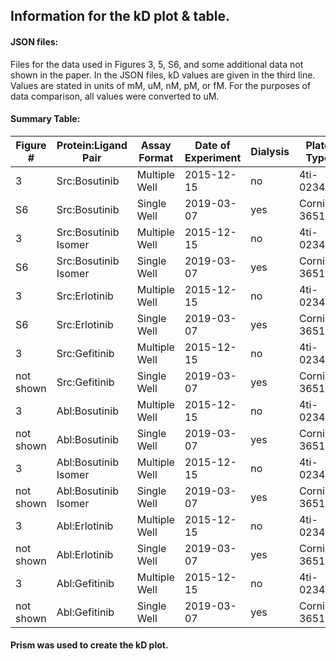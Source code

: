 ## Information for the kD plot & table.

#### JSON files: 
Files for the data used in Figures 3, 5, S6, and some additional data not shown in the paper. In the JSON files, kD values are given in the third line. Values are stated in units of mM, uM, nM, pM, or fM. For the purposes of data comparison, all values were converted to uM. 

#### Summary Table:
| Figure # | Protein:Ligand Pair | Assay Format | Date of Experiment |Dialysis | Plate Type | kD Mean (uM) | kD SD (uM) | 
| ---------| ------------------- | -------------| ------------------ | ------- | ---------- | ------| ------- |
| 3 | Src:Bosutinib | Multiple Well | 2015-12-15 | no | 4ti-0234 | 0.0000105 | 0.0149606 |
| S6 | Src:Bosutinib | Single Well | 2019-03-07 | yes | Corning 3651 | 0.0000033 | 0.0059627 |
| 3 | Src:Bosutinib Isomer | Multiple Well | 2015-12-15 | no | 4ti-0234 | 0.0000144 | 0.0143526 |
| S6 | Src:Bosutinib Isomer | Single Well | 2019-03-07 | yes | Corning 3651  |  0.000003 | 0.0018331 |
| 3 | Src:Erlotinib | Multiple Well | 2015-12-15 | no | 4ti-0234  | 0.0262 | 0.954 |
| S6 | Src:Erlotinib | Single Well | 2019-03-07 | yes | Corning 3651  | 0.1277 | 0.0853 |
| 3 | Src:Gefitinib | Multiple Well | 2015-12-15 | no | 4ti-0234  | 6.6 | 3 |
| not shown | Src:Gefitinib | Single Well | 2019-03-07 | yes | Corning 3651  | 0.9623 | 0.6043 |
| 3 | Abl:Bosutinib | Multiple Well | 2015-12-15 | no | 4ti-0234 | 0.0000055 | 0.0061033 |
| not shown | Abl:Bosutinib | Single Well | 2019-03-07 | yes | Corning 3651 | 0.0000016 | 0.0010595 |
| 3 | Abl:Bosutinib Isomer | Multiple Well | 2015-12-15 | no | 4ti-0234 | 0.0000279 | 0.0601179 |
| not shown | Abl:Bosutinib Isomer | Single Well | 2019-03-07 | yes | Corning 3651  | 0.0000015  | 0.0005557 |
| 3 | Abl:Erlotinib | Multiple Well | 2015-12-15 | no | 4ti-0234  | 0.0000709 | 0.178562 |
| not shown | Abl:Erlotinib | Single Well | 2019-03-07 | yes | Corning 3651  |0.0000032 | 0.0025104 |
| 3 | Abl:Gefitinib | Multiple Well | 2015-12-15 | no | 4ti-0234  | 25 | 3.5 |
| not shown | Abl:Gefitinib | Single Well | 2019-03-07 | yes | Corning 3651  | 0.9119 | 0.2557 |

#### Prism was used to create the kD plot. 
